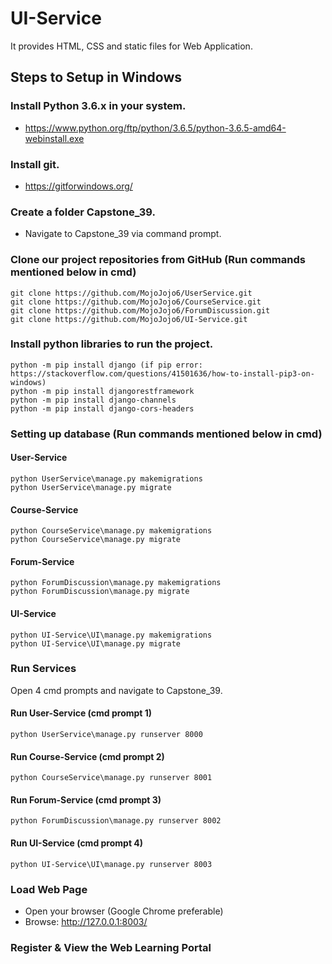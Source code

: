 # UI-Service
It provides HTML, CSS and static files for Web Application.

## Steps to Setup in Windows

### Install Python 3.6.x in your system.
* https://www.python.org/ftp/python/3.6.5/python-3.6.5-amd64-webinstall.exe

### Install git.
* https://gitforwindows.org/

### Create a folder Capstone_39.
* Navigate to Capstone_39 via command prompt.

### Clone our project repositories from GitHub (Run commands mentioned below in cmd)
```
git clone https://github.com/MojoJojo6/UserService.git
git clone https://github.com/MojoJojo6/CourseService.git
git clone https://github.com/MojoJojo6/ForumDiscussion.git
git clone https://github.com/MojoJojo6/UI-Service.git
```

### Install python libraries to run the project.
```
python -m pip install django (if pip error: https://stackoverflow.com/questions/41501636/how-to-install-pip3-on-windows)
python -m pip install djangorestframework
python -m pip install django-channels 
python -m pip install django-cors-headers
```

### Setting up database (Run commands mentioned below in cmd)

#### User-Service
```
python UserService\manage.py makemigrations
python UserService\manage.py migrate
```

#### Course-Service
```
python CourseService\manage.py makemigrations
python CourseService\manage.py migrate
```

#### Forum-Service
``` 
python ForumDiscussion\manage.py makemigrations
python ForumDiscussion\manage.py migrate
```

#### UI-Service
```
python UI-Service\UI\manage.py makemigrations
python UI-Service\UI\manage.py migrate
```

### Run Services
Open 4 cmd prompts and navigate to Capstone_39.

#### Run User-Service (cmd prompt 1)
```
python UserService\manage.py runserver 8000
```

#### Run Course-Service (cmd prompt 2)
```
python CourseService\manage.py runserver 8001
```

#### Run Forum-Service (cmd prompt 3)
```
python ForumDiscussion\manage.py runserver 8002
```

#### Run UI-Service (cmd prompt 4)
```
python UI-Service\UI\manage.py runserver 8003
```

### Load Web Page
* Open your browser (Google Chrome preferable)
* Browse: http://127.0.0.1:8003/

### Register & View the Web Learning Portal
